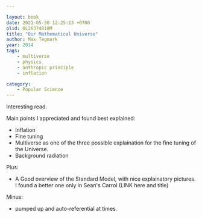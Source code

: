 ```yaml
---

layout: book
date: 2021-05-30 12:25:13 +0700
olid: OL26374818M
title: "Our Mathematical Universe"
author: Max Tegmark
year: 2014
tags: 
    - multiverse
    - physics
    - anthropic principle
    - inflation

category:
    - Popular Science
---
```


Interesting read.

Main points I appreciated and found best explained:

- Inflation
- Fine tuning
- Multiverse as one of the three possible explaination for the fine tuning of the Universe.
- Background radiation

Plus:
- A Good overview of the Standard Model, with nice explainatory pictures. I found a better one only in Sean's Carrol (LINK here and title)

Minus:
- pumped up and auto-referential at times.


